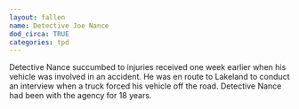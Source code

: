 ```yaml
---
layout: fallen
name: Detective Joe Nance
dod_circa: TRUE
categories: tpd
---
```


Detective Nance succumbed to injuries received one week earlier when his vehicle was involved in an accident. He was en route to Lakeland to conduct an interview when a truck forced his vehicle off the road.
Detective Nance had been with the agency for 18 years.
